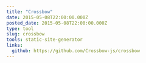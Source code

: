 ```yaml
---
title: "Crossbow"
date: 2015-05-08T22:00:00.000Z
posted_date: 2015-05-08T22:00:00.000Z
type: tool
slug: crossbow
tools: static-site-generator
links:
  github: https://github.com/Crossbow-js/crossbow
---
```






